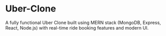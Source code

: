# Uber-Clone
A fully functional Uber Clone built using MERN stack (MongoDB, Express, React, Node.js) with real-time ride booking features and modern UI.
